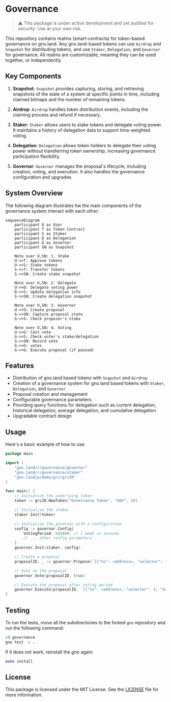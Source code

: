 # Governance

>:warning: This package is under active development and yet audited for security. Use at your own risk.

This repository contains realms (smart-contracts) for token-based governance on gno.land. Any gno.land-based tokens can use `Airdrop` and `Snapshot` for distributing tokens, and use `Staker`, `Delegation`, and `Governor` for governance. All realms are customizable, meaning they can be used together, or independently. 

## Key Components

1. **Snapshot**: `Snapshot` provides capturing, storing, and retrieving snapshots of the state of a system at specific points in time, including claimed bitmaps and the number of remaining tokens.

2. **Airdrop**: `Airdrop` handles token distribution events, including the claiming process and refund if necessary.

3. **Staker**: `Staker` allows users to stake tokens and delegate voting power. It maintains a history of delegation data to support time-weighted voting.

4. **Delegation**: `Delegation` allows token holders to delegate their voting power without transferring token ownership, increasing governance participation flexibility.

5. **Governor**: `Governor` manages the proposal's lifecycle, including creation, voting, and execution. It also handles the governance configuration and upgrades.

## System Overview

The following diagram illustrates hw the main components of the governance system interact with each other:

```mermaid
sequenceDiagram
    participant U as User
    participant T as Token Contract
    participant S as Staker
    participant D as Delegation
    participant G as Governor
    participant SN as Snapshot

    Note over U,SN: 1. Stake
    U->>T: Approve tokens
    U->>S: Stake tokens
    S->>T: Transfer tokens
    S->>SN: Create stake snapshot

    Note over U,SN: 2. Delegate
    U->>D: Delegate voting power
    D->>S: Update delegation info
    S->>SN: Create delegation snapshot

    Note over U,SN: 3. Governor
    U->>G: Create proposal
    G->>SN: Capture proposal state
    G->>S: Check proposer's stake

    Note over U,SN: 4. Voting
    U->>G: Cast vote
    G->>S: Check voter's stake/delegation
    G->>SN: Record vote
    G->>G: votes
    G->>G: Execute proposal (if passed)
```

## Features

- Distribution of gno.land based tokens with `Snapshot` and `Airdrop`
- Creation of a governance system for gno.land based tokens with `Staker`, `Delegation`, and `Governor`
- Proposal creation and management
- Configurable governance parameters
- Providing query functions for delegation such as current delegation, historical delegation, average delegation, and cumulative delegation
- Upgradable contract design

## Usage

Here's a basic example of how to use:

```go
package main

import (
    "gno.land/r/governance/governor"
    "gno.land/r/governance/staker"
    "gno.land/p/demo/grc/grc20"
)

func main() {
    // Initialize the underlying token
    token := grc20.NewToken("Governance Token", "GOV", 18)

    // Initialize the staker
    staker.Init(token)

    // Initialize the governor with a configuration
    config := governor.Config{
        VotingPeriod: 604800, // 1 week in seconds
        // ... other config parameters
    }
    governor.Init(staker, config)

    // Create a proposal
    proposalID, _ := governor.Propose(`[{"to": <address>, "selector": 1, "data": "..."}]`)

    // Vote on the proposal
    governor.Vote(proposalID, true)

    // Execute the proposal after voting period
    governor.Execute(proposalID, `[{"to": <address>, "selector": 1, "data": "..."}]`)
}
```

## Testing

To run the tests, move all the subdirectories to the forked `gno` repository and run the following command:

```bash
cd governance
gno test -v .
```

If it does not work, reinstall the gno again:

```bash
make install
```

## License

This package is licensed under the MIT License. See the [LICENSE](LICENSE) file for more information.
